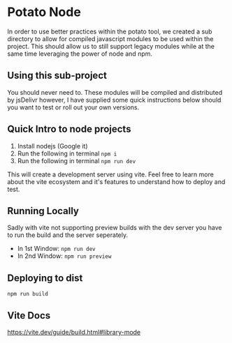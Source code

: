 # Potato Node
In order to use better practices within the potato tool, we created a sub directory
to allow for compiled javascript modules to be used within the project. This should
allow us to still support legacy modules while at the same time leveraging the power 
of node and npm.


## Using this sub-project
You should never need to. These modules will be compiled and distributed by jsDelivr
however, I have supplied some quick instructions below should you want to test or roll
out your own versions.


## Quick Intro to node projects
1. Install nodejs (Google it)
2. Run the following in terminal `npm i`
3. Run the following in terminal `npm run dev` 

This will create a development server using vite. Feel free to learn more about the vite
ecosystem and it's features to understand how to deploy and test.

## Running Locally
Sadly with vite not supporting preview builds with the dev server you have to run
 the build and the server seperately.

- In 1st Window: `npm run dev`
- In 2nd Window: `npm run preview`

## Deploying to dist
`npm run build`


## Vite Docs
https://vite.dev/guide/build.html#library-mode